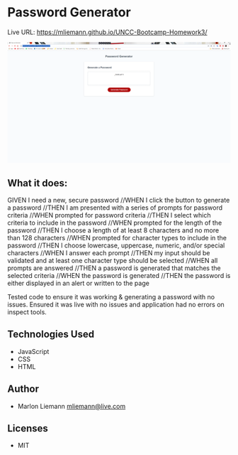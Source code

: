# Password Generator 

Live URL: https://mliemann.github.io/UNCC-Bootcamp-Homework3/


![Image of webpage ](./assets/images/LiveWebPageImage.PNG )





## What it does: 


GIVEN I need a new, secure password
//WHEN I click the button to generate a password
//THEN I am presented with a series of prompts for password criteria
//WHEN prompted for password criteria
//THEN I select which criteria to include in the password
//WHEN prompted for the length of the password
//THEN I choose a length of at least 8 characters and no more than 128 characters
//WHEN prompted for character types to include in the password
//THEN I choose lowercase, uppercase, numeric, and/or special characters
//WHEN I answer each prompt
//THEN my input should be validated and at least one character type should be selected
//WHEN all prompts are answered
//THEN a password is generated that matches the selected criteria
//WHEN the password is generated
//THEN the password is either displayed in an alert or written to the page

Tested code to ensure it was working & generating a password with no issues. Ensured it was live with no issues and application had no errors on inspect tools. 

## Technologies Used
* JavaScript
* CSS 
* HTML
  
## Author
* Marlon Liemann mliemann@live.com

## Licenses
* MIT
    
